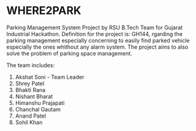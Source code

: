 # WHERE2PARK
Parking Management System Project by RSU B.Tech Team for Gujarat Industrial Hackathon.
Definition for the project is: GH144, rgarding the parking management especially concerning to easily find parked vehicle especially the ones whithout any alarm system. The project aims to also solve the problem of parking space management.

The team includes:
1. Akshat Soni - Team Leader
2. Shrey Patel
3. Bhakti Rana
4. Nishant Bharat
5. Himanshu Prajapati
6. Chanchal Gautam
7. Anand Patel
8. Sohil Khan
